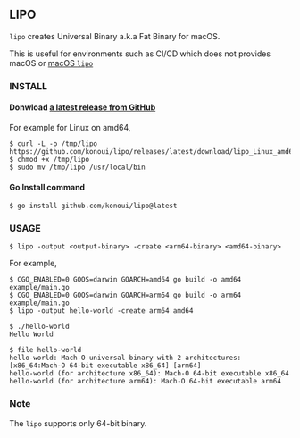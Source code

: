 ## LIPO

`lipo` creates Universal Binary a.k.a Fat Binary for macOS.

This is useful for environments such as CI/CD which does not provides macOS or [macOS `lipo`](https://ss64.com/osx/lipo.html)

### INSTALL

#### Donwload [a latest release from GitHub](https://github.com/konoui/lipo/releases/latest)

For example for Linux on amd64,

```
$ curl -L -o /tmp/lipo https://github.com/konoui/lipo/releases/latest/download/lipo_Linux_amd64
$ chmod +x /tmp/lipo
$ sudo mv /tmp/lipo /usr/local/bin
```

#### Go Install command

```
$ go install github.com/konoui/lipo@latest
```

### USAGE

```
$ lipo -output <output-binary> -create <arm64-binary> <amd64-binary>
```

For example,

```
$ CGO_ENABLED=0 GOOS=darwin GOARCH=amd64 go build -o amd64 example/main.go
$ CGO_ENABLED=0 GOOS=darwin GOARCH=arm64 go build -o arm64 example/main.go
$ lipo -output hello-world -create arm64 amd64
```

```
$ ./hello-world
Hello World

$ file hello-world
hello-world: Mach-O universal binary with 2 architectures: [x86_64:Mach-O 64-bit executable x86_64] [arm64]
hello-world (for architecture x86_64): Mach-O 64-bit executable x86_64
hello-world (for architecture arm64): Mach-O 64-bit executable arm64
```

### Note

The `lipo` supports only 64-bit binary.
